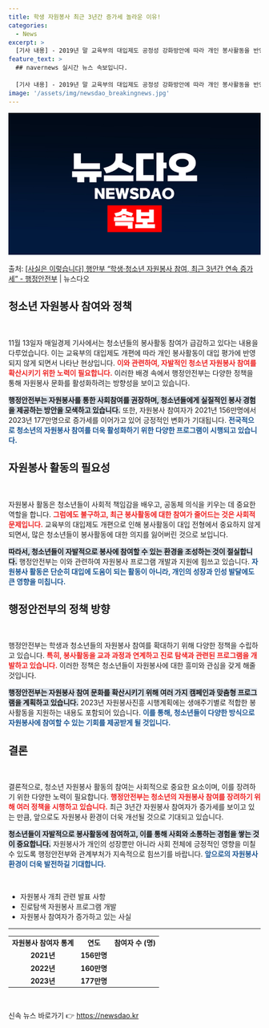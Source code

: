 ```yaml
---
title: 학생 자원봉사 최근 3년간 증가세 놀라운 이유!
categories:
  - News
excerpt: >
  [기사 내용] - 2019년 말 교육부의 대입제도 공정성 강화방안에 따라 개인 봉사활동을 반영하지 않는 방향…
feature_text: >
  ## navernews 실시간 뉴스 속보입니다.

  [기사 내용] - 2019년 말 교육부의 대입제도 공정성 강화방안에 따라 개인 봉사활동을 반영하지 않는 방향…
image: '/assets/img/newsdao_breakingnews.jpg'
---
```


![뉴스다오 속보](/assets/img/newsdao_breakingnews.jpg)

<p>출처: <a href="https://newsdao.kr/2500" rel="dofollow">[사실은 이렇습니다] 행안부 “학생·청소년 자원봉사 참여, 최근 3년간 연속 증가세” - 행정안전부</a> | 뉴스다오</p>

<h2 data-ke-size="size26">청소년 자원봉사 참여와 정책</h2>

<p data-ke-size="size16">&nbsp;</p>

11월 13일자 매일경제 기사에서는 청소년들의 봉사활동 참여가 급감하고 있다는 내용을 다루었습니다. 이는 교육부의 대입제도 개편에 따라 개인 봉사활동이 대입 평가에 반영되지 않게 되면서 나타난 현상입니다. <b><span style="color: #ee2323;">이와 관련하여, 자발적인 청소년 자원봉사 참여를 확산시키기 위한 노력이 필요합니다.</span></b> 이러한 배경 속에서 행정안전부는 다양한 정책을 통해 자원봉사 문화를 활성화하려는 방향성을 보이고 있습니다.

<b><span style="background-color: #21538527;">행정안전부는 자원봉사를 통한 사회참여를 권장하며, 청소년들에게 실질적인 봉사 경험을 제공하는 방안을 모색하고 있습니다.</span></b> 또한, 자원봉사 참여자가 2021년 156만명에서 2023년 177만명으로 증가세를 이어가고 있어 긍정적인 변화가 기대됩니다. <b><span style="color: #1a5490;">전국적으로 청소년의 자원봉사 참여를 더욱 활성화하기 위한 다양한 프로그램이 시행되고 있습니다.</span></b>

<h2 data-ke-size="size26">자원봉사 활동의 필요성</h2>

<p data-ke-size="size16">&nbsp;</p>

자원봉사 활동은 청소년들이 사회적 책임감을 배우고, 공동체 의식을 키우는 데 중요한 역할을 합니다. <b><span style="color: #ee2323;">그럼에도 불구하고, 최근 봉사활동에 대한 참여가 줄어드는 것은 사회적 문제입니다.</span></b> 교육부의 대입제도 개편으로 인해 봉사활동이 대입 전형에서 중요하지 않게 되면서, 많은 청소년들이 봉사활동에 대한 의지를 잃어버린 것으로 보입니다.

<b><span style="background-color: #21538527;">따라서, 청소년들이 자발적으로 봉사에 참여할 수 있는 환경을 조성하는 것이 절실합니다.</span></b> 행정안전부는 이와 관련하여 자원봉사 프로그램 개발과 지원에 힘쓰고 있습니다. <b><span style="color: #1a5490;">자원봉사 활동은 단순히 대입에 도움이 되는 활동이 아니라, 개인의 성장과 인성 발달에도 큰 영향을 미칩니다.</span></b>

<h2 data-ke-size="size26">행정안전부의 정책 방향</h2>

<p data-ke-size="size16">&nbsp;</p>

행정안전부는 학생과 청소년들의 자원봉사 참여를 확대하기 위해 다양한 정책을 수립하고 있습니다. <b><span style="color: #ee2323;">특히, 봉사활동을 교과 과정과 연계하고 진로 탐색과 관련된 프로그램을 개발하고 있습니다.</span></b> 이러한 정책은 청소년들이 자원봉사에 대한 흥미와 관심을 갖게 해줄 것입니다.

<b><span style="background-color: #21538527;">행정안전부는 자원봉사 참여 문화를 확산시키기 위해 여러 가지 캠페인과 맞춤형 프로그램을 계획하고 있습니다.</span></b> 2023년 자원봉사진흥 시행계획에는 생애주기별로 적합한 봉사활동을 지원하는 내용도 포함되어 있습니다. <b><span style="color: #1a5490;">이를 통해, 청소년들이 다양한 방식으로 자원봉사에 참여할 수 있는 기회를 제공받게 될 것입니다.</span></b>

<h2 data-ke-size="size26">결론</h2>

<p data-ke-size="size16">&nbsp;</p>

결론적으로, 청소년 자원봉사 활동의 참여는 사회적으로 중요한 요소이며, 이를 장려하기 위한 다양한 노력이 필요합니다. <b><span style="color: #ee2323;">행정안전부는 청소년의 자원봉사 참여를 장려하기 위해 여러 정책을 시행하고 있습니다.</span></b> 최근 3년간 자원봉사 참여자가 증가세를 보이고 있는 만큼, 앞으로도 자원봉사 환경이 더욱 개선될 것으로 기대되고 있습니다.

<b><span style="background-color: #21538527;">청소년들이 자발적으로 봉사활동에 참여하고, 이를 통해 사회와 소통하는 경험을 쌓는 것이 중요합니다.</span></b> 자원봉사가 개인의 성장뿐만 아니라 사회 전체에 긍정적인 영향을 미칠 수 있도록 행정안전부와 관계부처가 지속적으로 힘쓰기를 바랍니다. <b><span style="color: #1a5490;">앞으로의 자원봉사 환경이 더욱 발전하길 기대합니다.</span></b> 

<p data-ke-size="size16">&nbsp;</p>

<ul>
    <li>자원봉사 개최 관련 발표 사항</li>
    <li>진로탐색 자원봉사 프로그램 개발</li>
    <li>자원봉사 참여자가 증가하고 있는 사실</li>
</ul>

<hr>

<table style="width: 100%;">
    <tr>
        <td style="text-align: center; height: 17px;"><b>자원봉사 참여자 통계</b></td>
        <td style="text-align: center; height: 17px;"><b>연도</b></td>
        <td style="text-align: center; height: 17px;"><b>참여자 수 (명)</b></td>
    </tr>
    <tr>
        <td style="text-align: center; height: 17px;"><b>2021년</b></td>
        <td style="text-align: center; height: 17px;"><b>156만명</b></td>
    </tr>
    <tr>
        <td style="text-align: center; height: 17px;"><b>2022년</b></td>
        <td style="text-align: center; height: 17px;"><b>160만명</b></td>
    </tr>
    <tr>
        <td style="text-align: center; height: 17px;"><b>2023년</b></td>
        <td style="text-align: center; height: 17px;"><b>177만명</b></td>
    </tr>
</table>

<p data-ke-size="size16">&nbsp;</p> 

신속 뉴스 바로가기 👉 <a href="https://newsdao.kr" rel="dofollow">https://newsdao.kr</a>



